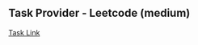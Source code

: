 ## Task Provider - Leetcode (medium)

[Task Link](https://leetcode.com/problems/count-days-without-meetings/description/?envType=daily-question&envId=2025-03-24)